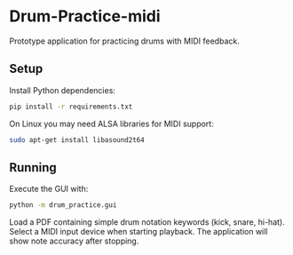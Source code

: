 # Drum-Practice-midi

Prototype application for practicing drums with MIDI feedback.

## Setup

Install Python dependencies:

```bash
pip install -r requirements.txt
```

On Linux you may need ALSA libraries for MIDI support:

```bash
sudo apt-get install libasound2t64
```

## Running

Execute the GUI with:

```bash
python -m drum_practice.gui
```

Load a PDF containing simple drum notation keywords (kick, snare, hi-hat). Select a MIDI input device when starting playback. The application will show note accuracy after stopping.
